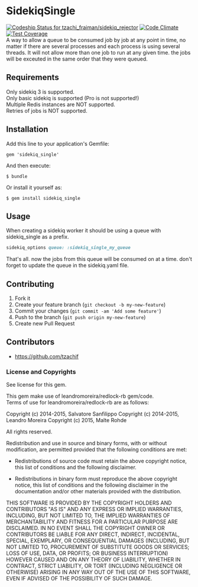 # SidekiqSingle
[ ![Codeship Status for tzachi_fraiman/sidekiq_rejector](https://codeship.com/projects/f57d0400-523a-0133-84fa-3289b2b41ce8/status?branch=master)](https://codeship.com/projects/108052) [![Code Climate](https://codeclimate.com/github/TzachiF/sidekiq_single/badges/gpa.svg)](https://codeclimate.com/github/TzachiF/sidekiq_single) [![Test Coverage](https://codeclimate.com/github/TzachiF/sidekiq_single/badges/coverage.svg)](https://codeclimate.com/github/TzachiF/sidekiq_single/coverage)  
A way to allow a queue to be consumed job by job at any point in time, no matter if there are several processes and each process is using several threads. It will not allow more than one job to run at any given time. the jobs will be exceuted in the same order that they were queued.

## Requirements

Only sidekiq 3 is supported.  
Only basic sidekiq is supported (Pro is not supported!)  
Multiple Redis instances are NOT supported.  
Retries of jobs is NOT supported.  

## Installation

Add this line to your application's Gemfile:

    gem 'sidekiq_single'

And then execute:

    $ bundle

Or install it yourself as:

    $ gem install sidekiq_single

## Usage
When creating a sidekiq worker it should be using a queue with sidekiq_single as a prefix.
```ruby
sidekiq_options queue: :sidekiq_single_my_queue
```
That's all. now the jobs from this queue will be consumed on at a time. don't forget to update the queue in the sidekiq.yaml file.

## Contributing

1. Fork it
2. Create your feature branch (`git checkout -b my-new-feature`)
3. Commit your changes (`git commit -am 'Add some feature'`)
4. Push to the branch (`git push origin my-new-feature`)
5. Create new Pull Request

## Contributors
- https://github.com/tzachif

### License and Copyrights  
See license for this gem.  

This gem make use of leandromoreira/redlock-rb gem/code.  
Terms of use for leandromoreira/redlock-rb are as follows:  

Copyright (c) 2014-2015, Salvatore Sanfilippo <antirez at gmail dot com>
Copyright (c) 2014-2015, Leandro Moreira <leandro dot ribeiro dot moreira at gmail dot com>
Copyright (c) 2015,      Malte Rohde <malte dot rohde at flavoursys dot com>

All rights reserved.

Redistribution and use in source and binary forms, with or without
modification, are permitted provided that the following conditions are met:

* Redistributions of source code must retain the above copyright notice,
  this list of conditions and the following disclaimer.

* Redistributions in binary form must reproduce the above copyright notice,
  this list of conditions and the following disclaimer in the documentation
  and/or other materials provided with the distribution.

THIS SOFTWARE IS PROVIDED BY THE COPYRIGHT HOLDERS AND CONTRIBUTORS "AS IS" AND
ANY EXPRESS OR IMPLIED WARRANTIES, INCLUDING, BUT NOT LIMITED TO, THE IMPLIED
WARRANTIES OF MERCHANTABILITY AND FITNESS FOR A PARTICULAR PURPOSE ARE
DISCLAIMED. IN NO EVENT SHALL THE COPYRIGHT OWNER OR CONTRIBUTORS BE LIABLE FOR
ANY DIRECT, INDIRECT, INCIDENTAL, SPECIAL, EXEMPLARY, OR CONSEQUENTIAL DAMAGES
(INCLUDING, BUT NOT LIMITED TO, PROCUREMENT OF SUBSTITUTE GOODS OR SERVICES;
LOSS OF USE, DATA, OR PROFITS; OR BUSINESS INTERRUPTION) HOWEVER CAUSED AND ON
ANY THEORY OF LIABILITY, WHETHER IN CONTRACT, STRICT LIABILITY, OR TORT
(INCLUDING NEGLIGENCE OR OTHERWISE) ARISING IN ANY WAY OUT OF THE USE OF THIS
SOFTWARE, EVEN IF ADVISED OF THE POSSIBILITY OF SUCH DAMAGE.
